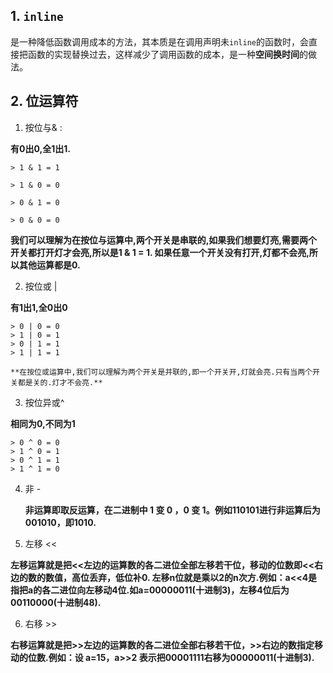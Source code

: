 ## 1. `inline`
是一种降低函数调用成本的方法，其本质是在调用声明未`inline`的函数时，会直接把函数的实现替换过去，这样减少了调用函数的成本，是一种**空间换时间**的做法。

## 2. 位运算符
1.  按位与& : 	

 **有0出0,全1出1.**
	
	> 1 & 1 = 1
	
	> 1 & 0 = 0
	
	> 0 & 1 = 0
	
	> 0 & 0 = 0

 **我们可以理解为在按位与运算中,两个开关是串联的,如果我们想要灯亮,需要两个开关都打开灯才会亮,所以是1 & 1 = 1. 如果任意一个开关没有打开,灯都不会亮,所以其他运算都是0.**

2.  按位或 |
	
  **有1出1,全0出0**	
	
	> 0 | 0 = 0		
	> 1 | 0 = 1		
	> 0 | 1 = 1		
	> 1 | 1 = 1
	
	**在按位或运算中,我们可以理解为两个开关是并联的,即一个开关开,灯就会亮.只有当两个开关都是关的.灯才不会亮.**

3.  按位异或^
	
  **相同为0,不同为1**
	 
	> 0 ^ 0 = 0		
	> 1 ^ 0 = 1		
	> 0 ^ 1 = 1		
	> 1 ^ 1 = 0
	
4. 非  -	 

	**非运算即取反运算，在二进制中 1 变 0 ，0 变 1。例如110101进行非运算后为001010，即1010.**

5.  左移 <<

 **左移运算就是把<<左边的运算数的各二进位全部左移若干位，移动的位数即<<右边的数的数值，高位丢弃，低位补0.
左移n位就是乘以2的n次方.例如：a<<4是指把a的各二进位向左移动4位.如a=00000011(十进制3)，左移4位后为00110000(十进制48).**

6. 右移 >>
  
  **右移运算就是把>>左边的运算数的各二进位全部右移若干位，>>右边的数指定移动的位数.例如：设 a=15，a>>2 表示把00001111右移为00000011(十进制3).**